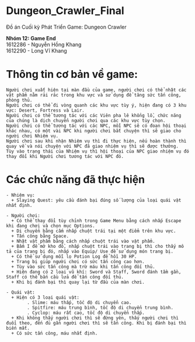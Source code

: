 # Dungeon_Crawler_Final
Đồ án Cuối kỳ Phát Triển Game: Dungeon Crawler

 **Nhóm 12: Game End**  
      1612286 - Nguyễn Hồng Khang   
      1612290 - Long Vĩ Khang    

# Thông tin cơ bản về game:

    Người chơi xuất hiện tại màn đầu của game, người chơi có thể nhặt các vật phẩm nằm rải rác trong khu vực và sử dụng để tăng sức tấn công, phòng thủ.
    Người chơi có thể đi vòng quanh các khu vực tùy ý, hiện đang có 3 khu vực: Desert, Fortress và Lair.
    Người chơi có thể tương tác với các Viên pha lê khổng lồ, chức năng của chúng là dịch chuyển người chơi qua các khu vực tùy chọn.
    Người chơi có thể tương tác với các NPC, mỗi NPC sẽ có đoạn hội thoại khác nhau, có một vài NPC khi người chơi bắt chuyện thì sẽ giao cho người chơi Nhiệm vụ.
    Người chơi sau khi nhận Nhiệm vụ thì đi thực hiện, nếu hoàn thành thì quay về và nói chuyện với NPC đã giao nhiệm vụ thì sẽ được thưởng.
    Tùy vào trạng thái của Nhiệm vụ thì hội thoại của NPC giao nhiệm vụ đó thay đổi khi Người chơi tương tác với NPC đó.

# Các chức năng đã thực hiện
    - Nhiệm vụ:
      + Slaying Quest: yêu cầu đánh bại đúng số lượng của loại quái vật nhất định.

    - Người chơi:
      + Có thể thay đổi tùy chỉnh trong Game Menu bằng cách nhấp Escape khi đang chơi và chọn mục Options.
      + Di chuyển bằng cấm nhấp chuột trái tại một điểm trên khu vực.
      + Tấn công bằng Space.
      + Nhặt vật phẩm bằng cách nhấp chuột trái vào vật phẩm.
      + Bấm I để mở kho đồ, nhấp chuột trái vào trang bị thì cho thấy mô tả của trang bị đó, nhấp vào Equip/ Use để sử dụng món trang bị.
      + Có thể sử dụng mỗi lọ Potion Log để hồi 30 HP.
      + Trang bị giúp người chơi có sức tấn công cao hơn.
      + Tùy vào sức tấn công mà trừ máu khi tấn công đối thủ.
      + Hiện đang có 2 loại vũ khí: Sword và Staff, Sword đánh tầm gần, Staff có thể bắn cầu lửa để tấn công đối thủ.
      + Khi bị đánh bại thì quay lại từ đầu của màn chơi.
      
    - Quái vật:
      + Hiện có 3 loại quái vật:
            . Slime: máu thấp, tốc độ di chuyển cao.
            . Spitfire: máu trung bình, tốc độ di chuyển trung bình.
            . Cyclop: máu rất cao, tốc độ di chuyển thấp.
      + Khi không thấy người chơi thì sẽ đứng yên, thấy người chơi thì đuổi theo, đến đủ gần người chơi thì sẽ tấn công. Khi bị đánh bại thì biến mất.
      + Có sức tấn công, máu nhất định.
